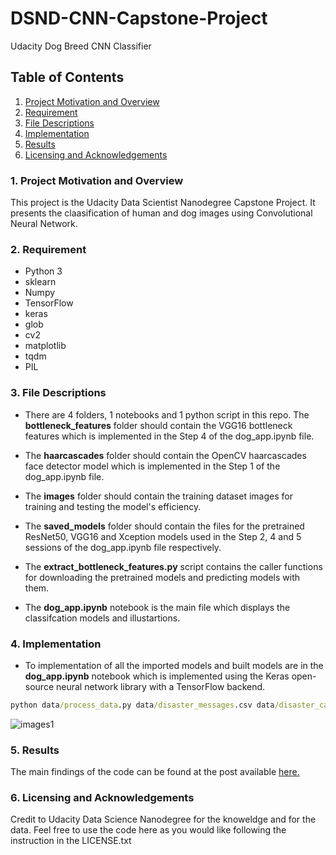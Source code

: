 # DSND-CNN-Capstone-Project
Udacity Dog Breed CNN Classifier


## Table of Contents
1. [Project Motivation and Overview](###project-motivation-and-overview)
2. [Requirement](###requirement)
3. [File Descriptions](###file-descriptions)
4. [Implementation](###implementation)
5. [Results](###results)
6. [Licensing and Acknowledgements](###licensing-and-acknowledgements)


### 1. Project Motivation and Overview
This project is the Udacity Data Scientist Nanodegree Capstone Project. It presents the claasification of human and dog images using Convolutional Neural Network. 


### 2. Requirement
- Python 3
- sklearn
- Numpy
- TensorFlow  
- keras
- glob
- cv2
- matplotlib
- tqdm
- PIL


### 3. File Descriptions
- There are 4 folders, 1 notebooks and 1 python script in this repo. The **bottleneck_features** folder should contain the VGG16 bottleneck features which is implemented in the Step 4 of the dog_app.ipynb file.

- The **haarcascades** folder should contain the OpenCV haarcascades face detector model which is implemented in the Step 1 of the dog_app.ipynb file.

- The **images** folder should contain the training dataset images for training and testing the model's efficiency.

- The **saved_models** folder should contain the files for the pretrained ResNet50, VGG16 and Xception models used in the Step 2, 4 and 5 sessions of the dog_app.ipynb file respectively.

- The **extract_bottleneck_features.py** script contains the caller functions for downloading the pretrained models and predicting models with them.

- The **dog_app.ipynb** notebook is the main file which displays the classifcation models and illustartions.




### 4. Implementation
- To implementation of all the imported models and built models are in the **dog_app.ipynb** notebook which is implemented using the Keras open-source neural network library with a TensorFlow backend. 

```bat
python data/process_data.py data/disaster_messages.csv data/disaster_categories.csv data/DisasterResponse.db
```
![images1](images/Capture1.PNG)



### 5. Results
The main findings of the code can be found at the post available [here.](https://medium.com/@oluwasanmiariyo/dog-breed-prediction-using-convolutional-neural-network-45d9cd4e4205)


### 6. Licensing and Acknowledgements
Credit to Udacity Data Science Nanodegree for the knoweldge and for the data. Feel free to use the code here as you would like following the instruction in the LICENSE.txt


